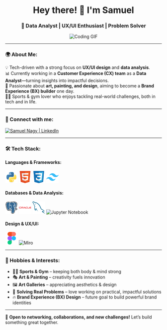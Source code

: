<h1 align="center">Hey there! 👋 I'm Samuel</h1>

<h3 align="center">🚀 Data Analyst | UX/UI Enthusiast | Problem Solver</h3>

<p align="center">
  <img src="https://media.giphy.com/media/ZVik7pBtu9dNS/giphy.gif" width="400" alt="Coding GIF">
</p>

---

### 🌍 About Me:
💡 Tech-driven with a strong focus on **UX/UI design** and **data analysis**.  
📊 Currently working in a **Customer Experience (CX) team** as a **Data Analyst**—turning insights into impactful decisions.  
🎨 Passionate about **art, painting, and design**, aiming to become a **Brand Experience (BX) builder** one day.  
🏋️‍♂️ Sports & gym lover who enjoys tackling real-world challenges, both in tech and in life.  

---

### 🔗 Connect with me:
<a href="https://linkedin.com/in/samuelnagy" target="_blank">
  <img align="center" src="https://raw.githubusercontent.com/rahuldkjain/github-profile-readme-generator/master/src/images/icons/Social/linked-in-alt.svg" alt="Samuel Nagy | LinkedIn" height="30" width="40" />
</a>

---

### 🛠️ Tech Stack:
#### **Languages & Frameworks:**
<p align="left">
  <img src="https://raw.githubusercontent.com/devicons/devicon/master/icons/python/python-original.svg" alt="Python" width="40" height="40"/>
  <img src="https://raw.githubusercontent.com/devicons/devicon/master/icons/html5/html5-original.svg" alt="HTML5" width="40" height="40"/>
  <img src="https://raw.githubusercontent.com/devicons/devicon/master/icons/css3/css3-original.svg" alt="CSS3" width="40" height="40"/>
  <img src="https://raw.githubusercontent.com/devicons/devicon/master/icons/tailwindcss/tailwindcss-plain.svg" alt="TailwindCSS" width="40" height="40"/>
</p>

#### **Databases & Data Analysis:**
<p align="left">
  <img src="https://raw.githubusercontent.com/devicons/devicon/master/icons/postgresql/postgresql-original.svg" alt="PostgreSQL" width="40" height="40"/>
  <img src="https://raw.githubusercontent.com/devicons/devicon/master/icons/oracle/oracle-original.svg" alt="Oracle" width="40" height="40"/>
  <img src="https://raw.githubusercontent.com/devicons/devicon/master/icons/mysql/mysql-original.svg" alt="SQL" width="40" height="40"/>
  <img src="https://cdn.worldvectorlogo.com/logos/miro-2.svg" alt="Jupyter Notebook" width="40" height="40"/>
</p>

#### **Design & UX/UI:**
<p align="left">
  <img src="https://raw.githubusercontent.com/devicons/devicon/master/icons/figma/figma-original.svg" alt="Figma" width="40" height="40"/>
  <img src="https://upload.wikimedia.org/wikipedia/commons/6/6b/Miro_logo.svg" alt="Miro" width="80" height="40"/>
</p>

---

### 🎨 Hobbies & Interests:
- 🏋️‍♂️ **Sports & Gym** – keeping both body & mind strong  
- 🎭 **Art & Painting** – creativity fuels innovation  
- 🖼️ **Art Galleries** – appreciating aesthetics & design  
- 🧩 **Solving Real Problems** – love working on practical, impactful solutions  
- 🔥 **Brand Experience (BX) Design** – future goal to build powerful brand identities  

---

🚀 **Open to networking, collaborations, and new challenges!** Let’s build something great together.  
